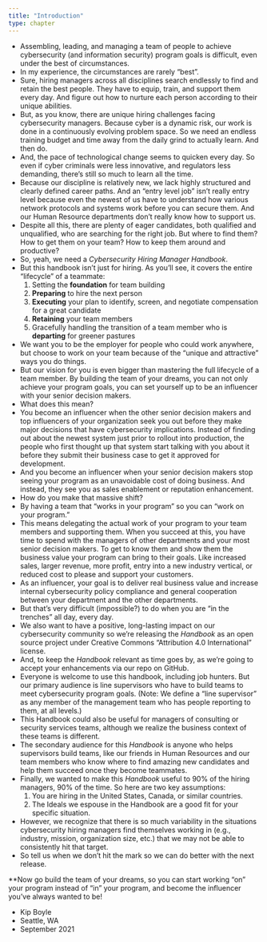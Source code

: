 ```yaml
---
title: "Introduction"
type: chapter
---
```

- Assembling, leading, and managing a team of people to achieve cybersecurity (and information security) program goals is difficult, even under the best of circumstances.
- In my experience, the circumstances are rarely “best”.
- Sure, hiring managers across all disciplines search endlessly to find and retain the best people. They have to equip, train, and support them every day. And figure out how to nurture each person according to their unique abilities.
- But, as you know, there are unique hiring challenges facing cybersecurity managers. Because cyber is a dynamic risk, our work is done in a continuously evolving problem space. So we need an endless training budget and time away from the daily grind to actually learn. And then do.
- And, the pace of technological change seems to quicken every day. So even if cyber criminals were less innovative, and regulators less demanding, there’s still so much to learn all the time.
- Because our discipline is relatively new, we lack highly structured and clearly defined career paths. And an “entry level job” isn’t really entry level because even the newest of us have to understand how various network protocols and systems work before you can secure them. And our Human Resource departments don’t really know how to support us. 
- Despite all this, there are plenty of eager candidates, both qualified and unqualified, who are searching for the right job. But where to find them? How to get them on your team? How to keep them around and productive?
- So, yeah, we need a *Cybersecurity Hiring Manager Handbook*.
- But this handbook isn’t just for hiring. As you’ll see, it covers the entire “lifecycle” of a teammate:
  1. Setting the **foundation** for team building
  2. **Preparing** to hire the next person
  3. **Executing** your plan to identify, screen, and negotiate compensation for a great candidate
  4. **Retaining** your team members
  5. Gracefully handling the transition of a team member who is **departing** for greener pastures
- We want you to be the employer for people who could work anywhere, but choose to work on your team because of the “unique and attractive” ways you do things.
- But our vision for you is even bigger than mastering the full lifecycle of a team member. By building the team of your dreams, you can not only achieve your program goals, you can set yourself up to be an influencer with your senior decision makers.
- What does this mean?
- You become an influencer when the other senior decision makers and top influencers of your organization seek you out before they make major decisions that have cybersecurity implications. Instead of finding out about the newest system just prior to rollout into production, the people who first thought up that system start talking with you about it before they submit their business case to get it approved for development.
- And you become an influencer when your senior decision makers stop seeing your program as an unavoidable cost of doing business. And instead, they see you as sales enablement or reputation enhancement.
- How do you make that massive shift?
- By having a team that “works in your program” so you can “work on your program.”
- This means delegating the actual work of your program to your team members and supporting them. When you succeed at this, you have time to spend with the managers of other departments and your most senior decision makers. To get to know them and show them the business value your program can bring to their goals. Like increased sales, larger revenue, more profit, entry into a new industry vertical, or reduced cost to please and support your customers.
- As an influencer, your goal is to deliver real business value and increase internal cybersecurity policy compliance and general cooperation between your department and the other departments.
- But that’s very difficult (impossible?) to do when you are “in the trenches” all day, every day.
- We also want to have a positive, long-lasting impact on our cybersecurity community so we’re releasing the *Handbook* as an open source project under Creative Commons “Attribution 4.0 International” license.
- And, to keep the *Handbook* relevant as time goes by, as we’re going to accept your enhancements via our repo on GitHub.
- Everyone is welcome to use this handbook, including job hunters. But our primary audience is line supervisors who have to build teams to meet cybersecurity program goals. (Note: We define a “line supervisor” as any member of the management team who has people reporting to them, at all levels.)
- This Handbook could also be useful for managers of consulting or security services teams, although we realize the business context of these teams is different.
- The secondary audience for this *Handbook* is anyone who helps supervisors build teams, like our friends in Human Resources and our team members who know where to find amazing new candidates and help them succeed once they become teammates.
- Finally, we wanted to make this *Handbook* useful to 90% of the hiring managers, 90% of the time. So here are two key assumptions:
  1. You are hiring in the United States, Canada, or similar countries.
  2. The Ideals we espouse in the Handbook are a good fit for your specific situation. 
- However, we recognize that there is so much variability in the situations cybersecurity hiring managers find themselves working in (e.g., industry, mission, organization size, etc.) that we may not be able to consistently hit that target.
- So tell us when we don’t hit the mark so we can do better with the next release.

**Now go build the team of your dreams, so you can start working “on” your program instead of “in” your program, and become the influencer you’ve always wanted to be!
- Kip Boyle  
- Seattle, WA  
- September 2021
